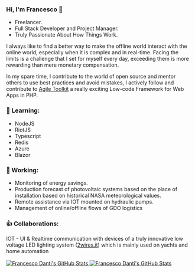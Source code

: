 ### Hi, I'm Francesco 👋
 - Freelancer.
 - Full Stack Developer and Project Manager.
 - Truly Passionate About How Things Work.

I always like to find a better way to make the offline world interact with the online world, especially when it is complex and in real-time.
Facing the limits is a challenge that I set for myself every day, exceeding them is more rewarding than mere monetary compensation.

In my spare time, I contribute to the world of open source and mentor others to use best practices and avoid mistakes, I actively follow and contribute to [Agile Toolkit](https://github.com/atk4) a really exciting Low-code Framework for Web Apps in PHP.

### :book: Learning:
- NodeJS
- RiotJS
- Typescript
- Redis
- Azure
- Blazor

### 🔭 Working:
- Monitoring of energy savings.
- Production forecast of photovoltaic systems based on the place of installation based on historical NASA meteorological values.
- Remote assistance via IOT mounted on hydraulic pumps.
- Management of online/offline flows of GDO logistics

### :+1: Collaborations:
IOT - UI & Realtime communication with devices of a truly innovative low voltage LED lighting system ([2wires.it](https://2wires.it)) which is mainly used on yachts and home automation

<a href="https://github.com/abbadon1334/">
  <img align="center" src="https://github-readme-stats.vercel.app/api?username=abbadon1334&show_icons=true&line_height=27&count_private=true&theme=radical" alt="Francesco Danti's GitHub Stats" />
</a>

<a href="https://github.com/abbadon1334/">
  <img align="center" src="https://github-readme-stats.vercel.app/api/top-langs/?username=abbadon1334&show_icons=true&line_height=27&count_private=true&theme=radical&langs_count=4&hide=javascript" alt="Francesco Danti's GitHub Stats" />
</a>

